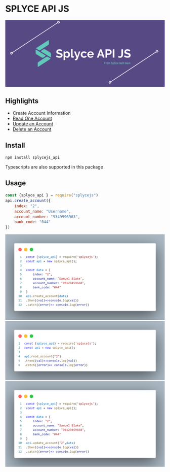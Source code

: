 # SPLYCE API JS

![Splyce Logo](/img_samples/branding.png)

## Highlights

- Create Account Information
- [Read One Account](#highlights)
- [Update an Account](#highlights)
- [Delete an Account](#highlights)

## Install

```console
npm install splycejs_api
```

Typescripts are also supported in this package

## Usage

```javascript
const {splyce_api } = require("splycejs")
api.create_account({
    index: "2",
    account_name: "Username",
    account_number: "9349996963",
    bank_code: "044"
})
```

![Create Account](/img_samples/create_account.png)
![Read Account](/img_samples/read_account.png)
![Create Account](/img_samples/update_account.png)

